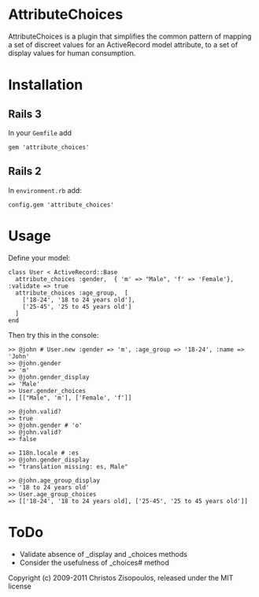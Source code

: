 # AttributeChoices

AttributeChoices is a plugin that simplifies the common pattern of mapping a set of discreet values for an ActiveRecord model attribute, to a set of display values for human consumption.

# Installation

## Rails 3

  In your `Gemfile` add
  
    gem 'attribute_choices'

## Rails 2

  In `environment.rb` add:
    
    config.gem 'attribute_choices'

# Usage

Define your model:

    class User < ActiveRecord::Base
      attribute_choices :gender,  { 'm' => "Male", 'f' => 'Female'}, :validate => true
      attribute_choices :age_group,  [
        ['18-24', '18 to 24 years old'], 
        ['25-45', '25 to 45 years old']
      ]
    end

Then try this in the console:

    >> @john # User.new :gender => 'm', :age_group => '18-24', :name => 'John'
    >> @john.gender
    => 'm'
    >> @john.gender_display
    => 'Male'
    >> User.gender_choices
    => [["Male", 'm'], ['Female', 'f']]

    >> @john.valid?
    => true
    >> @john.gender # 'o'
    >> @john.valid?
    => false

    => I18n.locale # :es
    >> @john.gender_display
    => "translation missing: es, Male"
 
    >> @john.age_group_display
    => '18 to 24 years old'
    >> User.age_group_choices
    => [['18-24', '18 to 24 years old], ['25-45', '25 to 45 years old']]
    
# ToDo

* Validate absence of _display and _choices methods
* Consider the usefulness of _choices# method


Copyright (c) 2009-2011 Christos Zisopoulos, released under the MIT license
